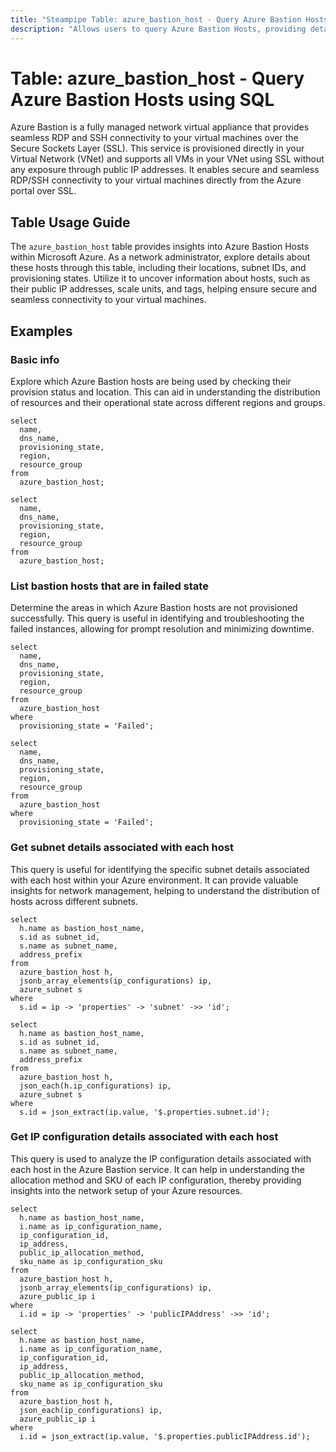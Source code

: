 ```yaml
---
title: "Steampipe Table: azure_bastion_host - Query Azure Bastion Hosts using SQL"
description: "Allows users to query Azure Bastion Hosts, providing detailed information about the secure, fully managed network virtual appliance that provides seamless RDP and SSH connectivity to your virtual machines over the Secure Sockets Layer (SSL)."
---
```


# Table: azure_bastion_host - Query Azure Bastion Hosts using SQL

Azure Bastion is a fully managed network virtual appliance that provides seamless RDP and SSH connectivity to your virtual machines over the Secure Sockets Layer (SSL). This service is provisioned directly in your Virtual Network (VNet) and supports all VMs in your VNet using SSL without any exposure through public IP addresses. It enables secure and seamless RDP/SSH connectivity to your virtual machines directly from the Azure portal over SSL.

## Table Usage Guide

The `azure_bastion_host` table provides insights into Azure Bastion Hosts within Microsoft Azure. As a network administrator, explore details about these hosts through this table, including their locations, subnet IDs, and provisioning states. Utilize it to uncover information about hosts, such as their public IP addresses, scale units, and tags, helping ensure secure and seamless connectivity to your virtual machines.

## Examples

### Basic info
Explore which Azure Bastion hosts are being used by checking their provision status and location. This can aid in understanding the distribution of resources and their operational state across different regions and groups.

```sql+postgres
select
  name,
  dns_name,
  provisioning_state,
  region,
  resource_group
from
  azure_bastion_host;
```

```sql+sqlite
select
  name,
  dns_name,
  provisioning_state,
  region,
  resource_group
from
  azure_bastion_host;
```

### List bastion hosts that are in failed state
Determine the areas in which Azure Bastion hosts are not provisioned successfully. This query is useful in identifying and troubleshooting the failed instances, allowing for prompt resolution and minimizing downtime.

```sql+postgres
select
  name,
  dns_name,
  provisioning_state,
  region,
  resource_group
from
  azure_bastion_host
where
  provisioning_state = 'Failed';
```

```sql+sqlite
select
  name,
  dns_name,
  provisioning_state,
  region,
  resource_group
from
  azure_bastion_host
where
  provisioning_state = 'Failed';
```

### Get subnet details associated with each host
This query is useful for identifying the specific subnet details associated with each host within your Azure environment. It can provide valuable insights for network management, helping to understand the distribution of hosts across different subnets.

```sql+postgres
select
  h.name as bastion_host_name,
  s.id as subnet_id,
  s.name as subnet_name,
  address_prefix
from
  azure_bastion_host h,
  jsonb_array_elements(ip_configurations) ip,
  azure_subnet s
where
  s.id = ip -> 'properties' -> 'subnet' ->> 'id';
```

```sql+sqlite
select
  h.name as bastion_host_name,
  s.id as subnet_id,
  s.name as subnet_name,
  address_prefix
from
  azure_bastion_host h,
  json_each(h.ip_configurations) ip,
  azure_subnet s
where
  s.id = json_extract(ip.value, '$.properties.subnet.id');
```

### Get IP configuration details associated with each host
This query is used to analyze the IP configuration details associated with each host in the Azure Bastion service. It can help in understanding the allocation method and SKU of each IP configuration, thereby providing insights into the network setup of your Azure resources.

```sql+postgres
select
  h.name as bastion_host_name,
  i.name as ip_configuration_name,
  ip_configuration_id,
  ip_address,
  public_ip_allocation_method,
  sku_name as ip_configuration_sku
from
  azure_bastion_host h,
  jsonb_array_elements(ip_configurations) ip,
  azure_public_ip i
where
  i.id = ip -> 'properties' -> 'publicIPAddress' ->> 'id';
```

```sql+sqlite
select
  h.name as bastion_host_name,
  i.name as ip_configuration_name,
  ip_configuration_id,
  ip_address,
  public_ip_allocation_method,
  sku_name as ip_configuration_sku
from
  azure_bastion_host h,
  json_each(ip_configurations) ip,
  azure_public_ip i
where
  i.id = json_extract(ip.value, '$.properties.publicIPAddress.id');
```